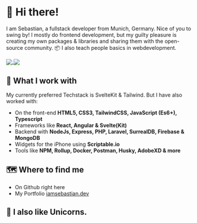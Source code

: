 <!-- @format -->

# 👋 Hi there!

I am Sebastian, a fullstack developer from Munich, Germany. Nice of you to swing by! I mostly do frontend development, but my guilty pleasure is creating my own packages & libraries and sharing them with the open-source community. 📦 I also teach people basics in webdevelopment.

<a href="https://github.com/anuraghazra/github-readme-stats">
  <img align="center" src="https://github-readme-stats.vercel.app/api?username=iamsebastiandev&show_icons=true&theme=onedark&hide=contribs" />
</a>
<a href="https://github.com/anuraghazra/convoychat">
  <img align="center" src="https://github-readme-stats.vercel.app/api/top-langs/?username=iamsebastiandev&show_icons=true&theme=onedark&layout=compact" />
</a>

## 🔧 What I work with

My currently preferred Techstack is SvelteKit & Tailwind. But I have also worked with:

-   On the front-end **HTML5, CSS3, TailwindCSS, JavaScript (Es6+), Typescript**
-   Frameworks like **React, Angular & Svelte(Kit)**
-   Backend with **NodeJs, Express, PHP, Laravel, SurrealDB, Firebase & MongoDB**
-   Widgets for the iPhone using **Scriptable.io**
-   Tools like **NPM, Rollup, Docker, Postman, Husky, AdobeXD & more**

## 🗺 Where to find me

-   On Github right here
-   My Portfolio [iamsebastian.dev](https://iamsebastian.dev)

## 🦄 I also like Unicorns.
